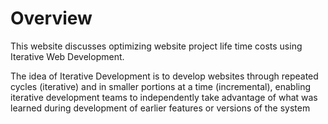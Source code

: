 
# Overview

This website discusses optimizing website project life time costs using Iterative Web Development.

 The idea of Iterative Development is to develop websites through repeated cycles (iterative) and in smaller portions at a time (incremental), enabling iterative development teams to independently take advantage of what was learned during development of earlier features or versions of the system